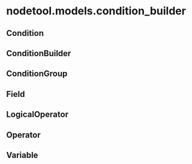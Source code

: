 # nodetool.models.condition_builder

## Condition

## ConditionBuilder

## ConditionGroup

## Field

## LogicalOperator

## Operator

## Variable

